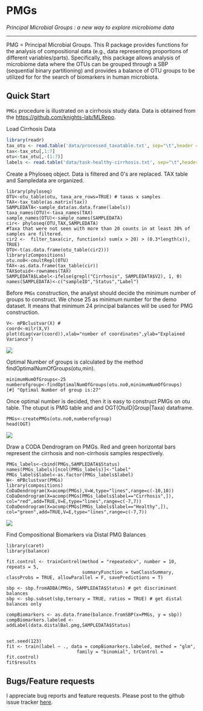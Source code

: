 # PMGs

*Principal Microbial Groups : a new way to explore microbiome data*

***
PMG = Principal Microbial Groups.
This R package provides functions for the analysis of compositional data (e.g., data representing proportions of different variables/parts). Specifically, this package allows analysis of microbiome data where the OTUs can be grouped through a SBP (sequential binary partitioning) and provides a balance of OTU groups to be utilized for for the search of biomarkers in human microbiota. 

## Quick Start ##

`PMGs` procedure is illustrated on a cirrhosis study data. Data is obtained from the https://github.com/knights-lab/MLRepo.

Load Cirrhosis Data
``` r
library(readr)
tax_otu <- read.table('data/processed_taxatable.txt', sep="\t",header = TRUE) 
tax<-tax_otu[,1:7]
otu<-tax_otu[,-(1:7)]
labels <- read.table('data/task-healthy-cirrhosis.txt', sep="\t",header = FALSE) 
```

Create a Phyloseq object. Data is filtered and 0's are replaced. TAX table and Sampledata are organized.

```{r}
library(phyloseq)
OTU<-otu_table(otu, taxa_are_rows=TRUE) # taxas x samples
TAX<-tax_table(as.matrix(tax))
SAMPLEDATA<-sample_data(as.data.frame(labels))
taxa_names(OTU)<-taxa_names(TAX)
sample_names(OTU)<-sample_names(SAMPLEDATA)
cir<- phyloseq(OTU,TAX,SAMPLEDATA)
#Taxa that were not seen with more than 20 counts in at least 30% of samples are filtered.
cir2 <-  filter_taxa(cir, function(x) sum(x > 20) > (0.3*length(x)), TRUE)
OTU<-t(as.data.frame(otu_table(cir2)))
library(zCompositions)
otu.no0<-cmultRepl(OTU)
TAX<-as.data.frame(tax_table(cir))
TAX$otuid<-rownames(TAX)
SAMPLEDATA$Label<-ifelse(grepl("Cirrhosis", SAMPLEDATA$V2), 1, 0)
names(SAMPLEDATA)<-c("sampleID","Status","Label")
```

Before `PMGs` construction, the analyst should decide the minimum number of groups to construct. 
We chose 25 as minimum number for the demo dataset. It means that minimum 24 principal balances will be used for PMG construction. 
```{r}
V<- mPBclustvar(X) #
coord<-milr(X,V)
plot(diag(var(coord)),xlab="number of coordinates",ylab="Explained Variance")
```
![](README-plot-1.png)

Optimal Number of groups is calculated by the method findOptimalNumOfGroups(otu,min).
```{r}
minimumNumOfGroups<-25
numberofgroup<-findOptimalNumOfGroups(otu.no0,minimumNumOfGroups)
[#] "Optimal Number of group is:27"
```
Once optimal number is decided, then it is easy to construct PMGs on otu table.
The otuput is PMG table and and OGT(OtuID|Group|Taxa) dataframe.

```{r}
PMGs<-createPMGs(otu.no0,numberofgroup)  
head(OGT)
```
![](README-table-1.png)


Draw a CODA Dendrogram on PMGs. Red and green horizontal bars represent the cirrhosis and
non-cirrhosis samples respectively.

```{r}
PMGs_labels<-cbind(PMGs,SAMPLEDATA$Status)
names(PMGs_labels)[ncol(PMGs_labels)]<-"label"
PMGs_labels$label<-as.factor(PMGs_labels$label)
W<- mPBclustvar(PMGs)
library(compositions)
CoDaDendrogram(X=acomp(PMGs),V=W,type="lines",range=c(-10,10))
CoDaDendrogram(X=acomp(PMGs[PMGs_labels$label=="Cirrhosis",]), col="red",add=TRUE,V=E,type="lines",range=c(-7,7))
CoDaDendrogram(X=acomp(PMGs[PMGs_labels$label=="Healthy",]), col="green",add=TRUE,V=E,type="lines",range=c(-7,7))
```

![](README-plot-2.png)


Find Compositional Biomarkers via Distal PMG Balances

```{r}
library(caret)
library(balance)

fit.control <- trainControl(method = "repeatedcv", number = 10, repeats = 5,
                            summaryFunction = twoClassSummary, classProbs = TRUE, allowParallel = F, savePredictions = T)

sbp <- sbp.fromADBA(PMGs, SAMPLEDATA$Status) # get discriminant balances
sbp <- sbp.subset(sbp,ternary = TRUE, ratios = TRUE) # get distal balances only

compBiomarkers <- as.data.frame(balance.fromSBP(x=PMGs, y = sbp)) 
compBiomarkers.labeled <- addLabel(data.distalBal.pmg,SAMPLEDATA$Status)


set.seed(123)
fit <- train(label ~ ., data = compBiomarkers.labeled, method = "glm", 
                          family = "binomial", trControl = fit.control)
fit$results
```




## Bugs/Feature requests ##
I appreciate bug reports and feature requests. Please post to the github issue tracker [here](https://github.com/asliboyraz/pmgs/issues). 


